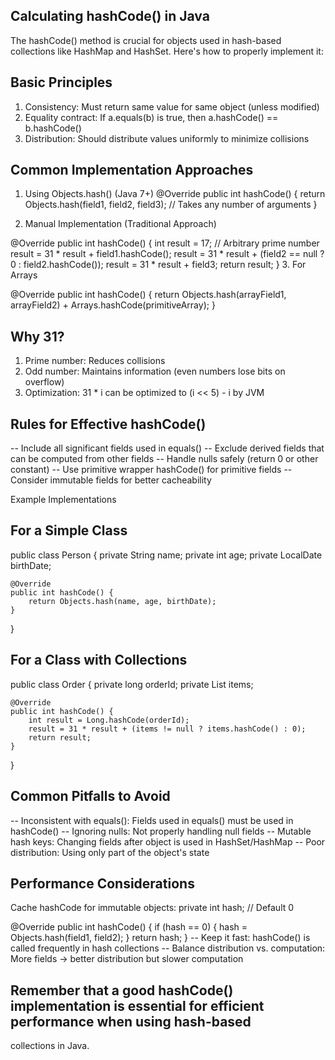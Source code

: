 ## Calculating hashCode() in Java
   The hashCode() method is crucial for objects used in hash-based collections like HashMap and HashSet. Here's how to 
   properly implement it:

## Basic Principles

1. Consistency: Must return same value for same object (unless modified)
2. Equality contract: If a.equals(b) is true, then a.hashCode() == b.hashCode()
3. Distribution: Should distribute values uniformly to minimize collisions

## Common Implementation Approaches

1. Using Objects.hash() (Java 7+)
@Override
public int hashCode() {
return Objects.hash(field1, field2, field3); // Takes any number of arguments
}

2. Manual Implementation (Traditional Approach)

@Override
public int hashCode() {
int result = 17;  // Arbitrary prime number
result = 31 * result + field1.hashCode();
result = 31 * result + (field2 == null ? 0 : field2.hashCode());
result = 31 * result + field3;
return result;
}
3. For Arrays

@Override
public int hashCode() {
return Objects.hash(arrayField1, arrayField2) + Arrays.hashCode(primitiveArray);
}

## Why 31?

1. Prime number: Reduces collisions
2. Odd number: Maintains information (even numbers lose bits on overflow)
3. Optimization: 31 * i can be optimized to (i << 5) - i by JVM

## Rules for Effective hashCode()

-- Include all significant fields used in equals()
-- Exclude derived fields that can be computed from other fields
-- Handle nulls safely (return 0 or other constant)
-- Use primitive wrapper hashCode() for primitive fields
-- Consider immutable fields for better cacheability

Example Implementations

## For a Simple Class

public class Person {
private String name;
private int age;
private LocalDate birthDate;

    @Override
    public int hashCode() {
        return Objects.hash(name, age, birthDate);
    }
}

## For a Class with Collections

public class Order {
private long orderId;
private List<Item> items;

    @Override
    public int hashCode() {
        int result = Long.hashCode(orderId);
        result = 31 * result + (items != null ? items.hashCode() : 0);
        return result;
    }
}

## Common Pitfalls to Avoid

-- Inconsistent with equals(): Fields used in equals() must be used in hashCode()
-- Ignoring nulls: Not properly handling null fields
-- Mutable hash keys: Changing fields after object is used in HashSet/HashMap
-- Poor distribution: Using only part of the object's state

## Performance Considerations

Cache hashCode for immutable objects:
private int hash; // Default 0

@Override
public int hashCode() {
if (hash == 0) {
hash = Objects.hash(field1, field2);
}
return hash;
}
-- Keep it fast: hashCode() is called frequently in hash collections
-- Balance distribution vs. computation: More fields → better distribution but slower computation

## Remember that a good hashCode() implementation is essential for efficient performance when using hash-based 
   collections in Java.